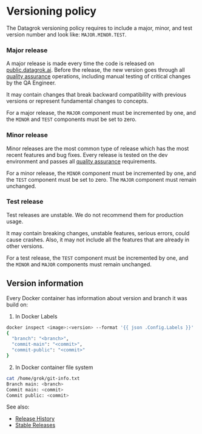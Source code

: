 <!-- TITLE: Versioning policy -->
<!-- SUBTITLE: -->

# Versioning policy

The Datagrok versioning policy requires to include a major, minor, and test version number and look
like: `MAJOR.MINOR.TEST`.

### Major release

A major release is made every time the code is released on [public.datagrok.ai](https://public.datagrok.ai). Before the
release, the new version goes through all [quality assurance](admin/quality-assurance.md) operations, including manual
testing of critical changes by the QA Engineer.

It may contain changes that break backward compatibility with previous versions or represent fundamental changes to
concepts.

For a major release, the `MAJOR` component must be incremented by one, and the `MINOR` and `TEST`
components must be set to zero.

### Minor release

Minor releases are the most common type of release which has the most recent features and bug fixes. Every release is
tested on the dev environment and passes all [quality assurance](admin/quality-assurance.md) requirements.

For a minor release, the `MINOR` component must be incremented by one, and the `TEST` component must be set to zero.
The `MAJOR` component must remain unchanged.

### Test release

Test releases are unstable. We do not recommend them for production usage.

It may contain breaking changes, unstable features, serious errors, could cause crashes. Also, it may not include all
the features that are already in other versions.

For a test release, the `TEST` component must be incremented by one, and the `MINOR` and `MAJOR`
components must remain unchanged.

## Version information

Every Docker container has information about version and branch it was build on:

1. In Docker Labels

```bash
docker inspect <image>:<version> --format '{{ json .Config.Labels }}'
{
  "branch": "<branch>",
  "commit-main": "<commit>",
  "commit-public": "<commit>"
}
```

2. In Docker container file system

```bash
cat /home/grok/git-info.txt
Branch main: <branch>
Commit main: <commit>
Commit public: <commit>
```

See also:

* [Release History](release-history.md)
* [Stable Releases](release-stable.md)
